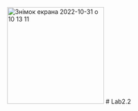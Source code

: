<img width="223" alt="Знімок екрана 2022-10-31 о 10 13 11" src="https://user-images.githubusercontent.com/111372415/198962282-80a4be75-4861-4b7e-9712-39be12746131.png">
# Lab2.2
